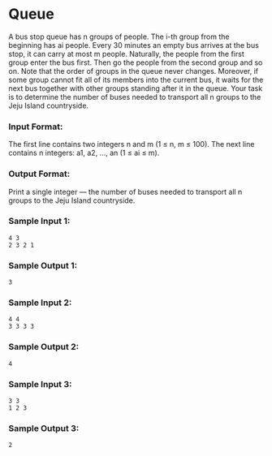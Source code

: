 # Queue

A bus stop queue has n groups of people. The i-th group from the beginning has ai people. Every 30 minutes an empty bus arrives at the bus stop, it can carry at most m people. Naturally, the people from the first group enter the bus first. Then go the people from the second group and so on. Note that the order of groups in the queue never changes. Moreover, if some group cannot fit all of its members into the current bus, it waits for the next bus together with other groups standing after it in the queue. Your task is to determine the number of buses needed to transport all n groups to the Jeju Island countryside.

### Input Format:

The first line contains two integers n and m (1 ≤ n, m ≤ 100). The next line contains n integers: a1, a2, ..., an (1 ≤ ai ≤ m).

### Output Format:

Print a single integer — the number of buses needed to transport all n groups to the Jeju Island countryside.

### Sample Input 1:

```
4 3
2 3 2 1
```

### Sample Output 1:

```
3
```

### Sample Input 2:

```
4 4
3 3 3 3
```

### Sample Output 2:

```
4
```

### Sample Input 3:

```
3 3
1 2 3
```

### Sample Output 3:

```
2
```
